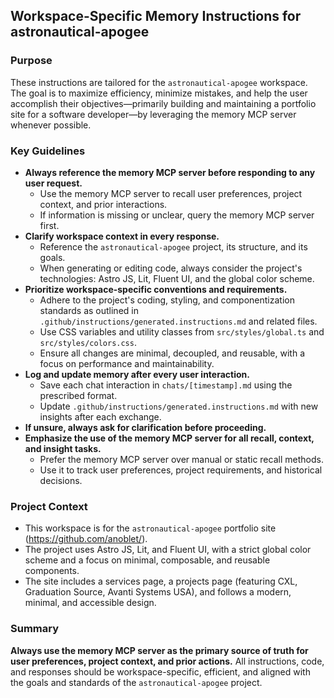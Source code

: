 ## Workspace-Specific Memory Instructions for astronautical-apogee

### Purpose

These instructions are tailored for the `astronautical-apogee` workspace. The goal is to maximize efficiency, minimize mistakes, and help the user accomplish their objectives—primarily building and maintaining a portfolio site for a software developer—by leveraging the memory MCP server whenever possible.

### Key Guidelines

- **Always reference the memory MCP server before responding to any user request.**
  - Use the memory MCP server to recall user preferences, project context, and prior interactions.
  - If information is missing or unclear, query the memory MCP server first.
- **Clarify workspace context in every response.**
  - Reference the `astronautical-apogee` project, its structure, and its goals.
  - When generating or editing code, always consider the project's technologies: Astro JS, Lit, Fluent UI, and the global color scheme.
- **Prioritize workspace-specific conventions and requirements.**
  - Adhere to the project's coding, styling, and componentization standards as outlined in `.github/instructions/generated.instructions.md` and related files.
  - Use CSS variables and utility classes from `src/styles/global.ts` and `src/styles/colors.css`.
  - Ensure all changes are minimal, decoupled, and reusable, with a focus on performance and maintainability.
- **Log and update memory after every user interaction.**
  - Save each chat interaction in `chats/[timestamp].md` using the prescribed format.
  - Update `.github/instructions/generated.instructions.md` with new insights after each exchange.
- **If unsure, always ask for clarification before proceeding.**
- **Emphasize the use of the memory MCP server for all recall, context, and insight tasks.**
  - Prefer the memory MCP server over manual or static recall methods.
  - Use it to track user preferences, project requirements, and historical decisions.

### Project Context

- This workspace is for the `astronautical-apogee` portfolio site (https://github.com/anoblet/).
- The project uses Astro JS, Lit, and Fluent UI, with a strict global color scheme and a focus on minimal, composable, and reusable components.
- The site includes a services page, a projects page (featuring CXL, Graduation Source, Avanti Systems USA), and follows a modern, minimal, and accessible design.

### Summary

**Always use the memory MCP server as the primary source of truth for user preferences, project context, and prior actions.**
All instructions, code, and responses should be workspace-specific, efficient, and aligned with the goals and standards of the `astronautical-apogee` project.
